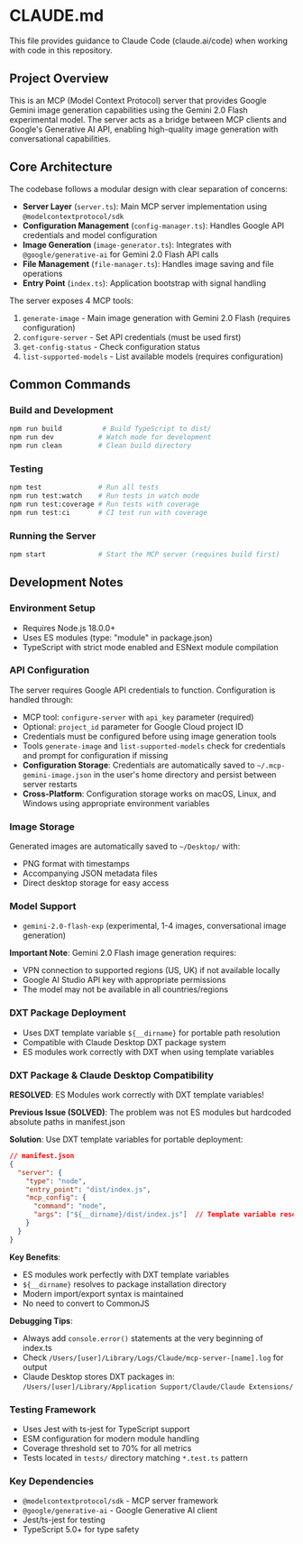 # CLAUDE.md

This file provides guidance to Claude Code (claude.ai/code) when working with code in this repository.

## Project Overview

This is an MCP (Model Context Protocol) server that provides Google Gemini image generation capabilities using the Gemini 2.0 Flash experimental model. The server acts as a bridge between MCP clients and Google's Generative AI API, enabling high-quality image generation with conversational capabilities.

## Core Architecture

The codebase follows a modular design with clear separation of concerns:

- **Server Layer** (`server.ts`): Main MCP server implementation using `@modelcontextprotocol/sdk`
- **Configuration Management** (`config-manager.ts`): Handles Google API credentials and model configuration
- **Image Generation** (`image-generator.ts`): Integrates with `@google/generative-ai` for Gemini 2.0 Flash API calls
- **File Management** (`file-manager.ts`): Handles image saving and file operations
- **Entry Point** (`index.ts`): Application bootstrap with signal handling

The server exposes 4 MCP tools:
1. `generate-image` - Main image generation with Gemini 2.0 Flash (requires configuration)
2. `configure-server` - Set API credentials (must be used first)
3. `get-config-status` - Check configuration status
4. `list-supported-models` - List available models (requires configuration)

## Common Commands

### Build and Development
```bash
npm run build          # Build TypeScript to dist/
npm run dev           # Watch mode for development
npm run clean         # Clean build directory
```

### Testing
```bash
npm test              # Run all tests
npm run test:watch    # Run tests in watch mode
npm run test:coverage # Run tests with coverage
npm run test:ci       # CI test run with coverage
```

### Running the Server
```bash
npm start             # Start the MCP server (requires build first)
```

## Development Notes

### Environment Setup
- Requires Node.js 18.0.0+
- Uses ES modules (type: "module" in package.json)
- TypeScript with strict mode enabled and ESNext module compilation

### API Configuration
The server requires Google API credentials to function. Configuration is handled through:
- MCP tool: `configure-server` with `api_key` parameter (required)
- Optional: `project_id` parameter for Google Cloud project ID
- Credentials must be configured before using image generation tools
- Tools `generate-image` and `list-supported-models` check for credentials and prompt for configuration if missing
- **Configuration Storage**: Credentials are automatically saved to `~/.mcp-gemini-image.json` in the user's home directory and persist between server restarts
- **Cross-Platform**: Configuration storage works on macOS, Linux, and Windows using appropriate environment variables

### Image Storage
Generated images are automatically saved to `~/Desktop/` with:
- PNG format with timestamps
- Accompanying JSON metadata files
- Direct desktop storage for easy access

### Model Support
- `gemini-2.0-flash-exp` (experimental, 1-4 images, conversational image generation)

**Important Note**: Gemini 2.0 Flash image generation requires:
- VPN connection to supported regions (US, UK) if not available locally
- Google AI Studio API key with appropriate permissions
- The model may not be available in all countries/regions

### DXT Package Deployment
- Uses DXT template variable `${__dirname}` for portable path resolution
- Compatible with Claude Desktop DXT package system
- ES modules work correctly with DXT when using template variables

### DXT Package & Claude Desktop Compatibility

**RESOLVED**: ES Modules work correctly with DXT template variables!

**Previous Issue (SOLVED)**: The problem was not ES modules but hardcoded absolute paths in manifest.json

**Solution**: Use DXT template variables for portable deployment:
```json
// manifest.json
{
  "server": {
    "type": "node",
    "entry_point": "dist/index.js",
    "mcp_config": {
      "command": "node",
      "args": ["${__dirname}/dist/index.js"]  // Template variable resolves automatically
    }
  }
}
```

**Key Benefits**:
- ES modules work perfectly with DXT template variables
- `${__dirname}` resolves to package installation directory
- Modern import/export syntax is maintained
- No need to convert to CommonJS

**Debugging Tips**:
- Always add `console.error()` statements at the very beginning of index.ts
- Check `/Users/[user]/Library/Logs/Claude/mcp-server-[name].log` for output
- Claude Desktop stores DXT packages in: `/Users/[user]/Library/Application Support/Claude/Claude Extensions/`

### Testing Framework
- Uses Jest with ts-jest for TypeScript support
- ESM configuration for modern module handling
- Coverage threshold set to 70% for all metrics
- Tests located in `tests/` directory matching `*.test.ts` pattern

### Key Dependencies
- `@modelcontextprotocol/sdk` - MCP server framework
- `@google/generative-ai` - Google Generative AI client
- Jest/ts-jest for testing
- TypeScript 5.0+ for type safety